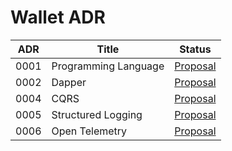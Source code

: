 # Wallet ADR

| ADR   | Title                             | Status                                                                |
|-------|-----------------------------------|-----------------------------------------------------------------------|
| 0001  | Programming Language              | [Proposal](./0001-Programming-langauge.md)                            |
| 0002  | Dapper                            | [Proposal](./0002-Dapper.md)                                          |
| 0004  | CQRS                              | [Proposal](./0003-gRPC.md)                                            |
| 0005  | Structured Logging                | [Proposal](./0004-CQRS.md)                                            |
| 0006  | Open Telemetry                    | [Proposal](./0006-open-telemetry.md)                                  |
